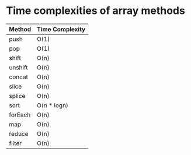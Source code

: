 # Time complexities of array methods

| Method  | Time Complexity |
| ------- | --------------- |
| push    | O(1)            |
| pop     | O(1)            |
| shift   | O(n)            |
| unshift | O(n)            |
| concat  | O(n)            |
| slice   | O(n)            |
| splice  | O(n)            |
| sort    | O(n \* logn)    |
| forEach | O(n)            |
| map     | O(n)            |
| reduce  | O(n)            |
| filter  | O(n)            |
